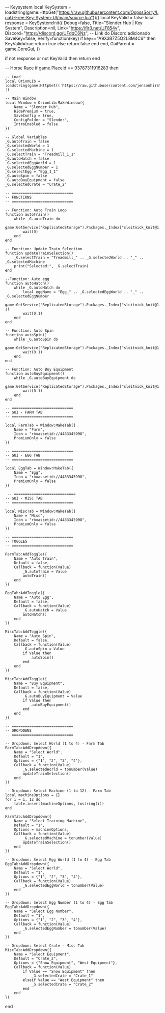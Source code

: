 -- Keysystem
local KeySystem = loadstring(game:HttpGet("https://raw.githubusercontent.com/OopssSorry/LuaU-Free-Key-System-UI/main/source.lua"))()
local KeyValid = false
local response = KeySystem:Init({
    Debug=false,
    Title="Slender Hub | Key System",
    Description=nil,
    Link="https://fir3.net/UF854v",
    Discord="https://discord.gg/UFdqC6Nz", -- Link do Discord adicionado
    SaveKey=false,
    Verify=function(key)
        if key=="A9X3B7Z5Q2L8M4C6" then
            KeyValid=true
            return true
        else
            return false
        end
    end,
    GuiParent = game.CoreGui,
})

if not response or not KeyValid then return end

-- Horse Race
if game.PlaceId == 93787311916283 then

    -- Load
    local OrionLib = loadstring(game:HttpGet(('https://raw.githubusercontent.com/jensonhirst/Orion/main/source')))()

    -- Main Window
    local Window = OrionLib:MakeWindow({
        Name = "Slender Hub",
        HidePremium = true,
        SaveConfig = true,
        ConfigFolder = "Slender",
        IntroEnabled = false
    })

    -- Global Variables
    _G.autoTrain = false
    _G.selectedWorld = 1
    _G.selectedMachine = 1
    _G.selectTrain = "Treadmill_1_1"
    _G.autoHatch = false
    _G.selectedEggWorld = 1
    _G.selectedEggNumber = 1
    _G.selectEgg = "Egg_1_1"
    _G.autoSpin = false
    _G.autoBuyEquipment = false
    _G.selectedCrate = "Crate_2"

    -- ============================
    -- FUNCTIONS
    -- ============================

    -- Function: Auto Train Loop
    function autoTrain()
        while _G.autoTrain do
            game:GetService("ReplicatedStorage").Packages._Index["sleitnick_knit@1.5.1"].knit.Services.TrainService.RE.RunTrain:FireServer(_G.selectTrain)
            wait(0)
        end
    end

    -- Function: Update Train Selection
    function updateTrainSelection()
        _G.selectTrain = "Treadmill_" .. _G.selectedWorld .. "_" .. _G.selectedMachine
        print("Selected:", _G.selectTrain)
    end

    --Function: Auto egg
    function autoHatch()
        while _G.autoHatch do
            local eggName = "Egg_" .. _G.selectedEggWorld .. "_" .. _G.selectedEggNumber
            game:GetService("ReplicatedStorage").Packages._Index["sleitnick_knit@1.5.1"].knit.Services.EggHatchService.RE.Hatch:FireServer(eggName, 1)
            wait(0.1)
        end
    end

    -- Function: Auto Spin
    function autoSpin()
        while _G.autoSpin do
            game:GetService("ReplicatedStorage").Packages._Index["sleitnick_knit@1.5.1"].knit.Services.SpinningWheelService.RF.StartSpin:InvokeServer()
            wait(0.1)
        end
    end

    -- Function: Auto Buy Equipment
    function autoBuyEquipment()
        while _G.autoBuyEquipment do
            game:GetService("ReplicatedStorage").Packages._Index["sleitnick_knit@1.5.1"].knit.Services.ItemCrateService.RE.UnboxCrate:FireServer(_G.selectedCrate)
            wait(0.1)
        end
    end

    -- ============================
    -- GUI - FARM TAB
    -- ============================

    local FarmTab = Window:MakeTab({
        Name = "Farm",
        Icon = "rbxassetid://4483345998",
        PremiumOnly = false
    })

    -- ============================
    -- GUI - EGG TAB
    -- ============================

    local EggTab = Window:MakeTab({
        Name = "Egg",
        Icon = "rbxassetid://4483345998",
        PremiumOnly = false
    })

     -- ============================
    -- GUI - MISC TAB
    -- ============================

    local MiscTab = Window:MakeTab({
        Name = "Misc",
        Icon = "rbxassetid://4483345998",
        PremiumOnly = false
    })

    -- ============================
    -- TOGGLES
    -- ============================

    FarmTab:AddToggle({
        Name = "Auto Train",
        Default = false,
        Callback = function(Value)
            _G.autoTrain = Value
            autoTrain()
        end
    })

    EggTab:AddToggle({
        Name = "Auto Egg",
        Default = false,
        Callback = function(Value)
            _G.autoHatch = Value
            autoHatch()
        end
    })

    MiscTab:AddToggle({
        Name = "Auto Spin",
        Default = false,
        Callback = function(Value)
            _G.autoSpin = Value
            if Value then
                autoSpin()
            end
        end
    })

    MiscTab:AddToggle({
        Name = "Buy Equipment",
        Default = false,
        Callback = function(Value)
            _G.autoBuyEquipment = Value
            if Value then
                autoBuyEquipment()
            end
        end
    })

    -- ============================
    -- DROPDOWNS
    -- ============================

    -- Dropdown: Select World (1 to 4) - Farm Tab
    FarmTab:AddDropdown({
        Name = "Select World",
        Default = "1",
        Options = {"1", "2", "3", "4"},
        Callback = function(Value)
            _G.selectedWorld = tonumber(Value)
            updateTrainSelection()
        end
    })

    -- Dropdown: Select Machine (1 to 12) - Farm Tab
    local machineOptions = {}
    for i = 1, 12 do
        table.insert(machineOptions, tostring(i))
    end

    FarmTab:AddDropdown({
        Name = "Select Training Machine",
        Default = "1",
        Options = machineOptions,
        Callback = function(Value)
            _G.selectedMachine = tonumber(Value)
            updateTrainSelection()
        end
    })

    -- Dropdown: Select Egg World (1 to 4) - Egg Tab
    EggTab:AddDropdown({
        Name = "Select World",
        Default = "1",
        Options = {"1", "2", "3", "4"},
        Callback = function(Value)
            _G.selectedEggWorld = tonumber(Value)
        end
    })

    -- Dropdown: Select Egg Number (1 to 4) - Egg Tab
    EggTab:AddDropdown({
        Name = "Select Egg Number",
        Default = "1",
        Options = {"1", "2", "3", "4"},
        Callback = function(Value)
            _G.selectedEggNumber = tonumber(Value)
        end
    })

    -- Dropdown: Select Crate - Misc Tab
    MiscTab:AddDropdown({
        Name = "Select Equipment",
        Default = "Crate_2",
        Options = {"Snow Equipment", "West Equipment"},
        Callback = function(Value)
            if Value == "Snow Equipment" then
                _G.selectedCrate = "Crate_1"
            elseif Value == "West Equipment" then
                _G.selectedCrate = "Crate_2"
            end
        end
    })
end
